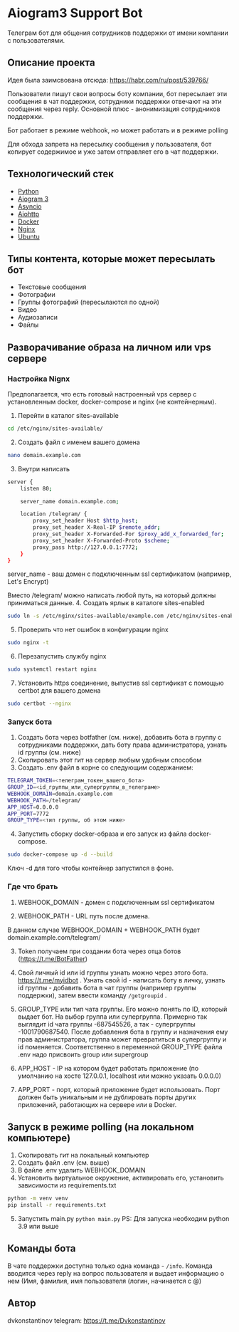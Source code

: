 # Aiogram3 Support Bot

Телеграм бот для общения сотрудников поддержки от имени компании с 
пользователями.

## Описание проекта

Идея была заимсвована отсюда: https://habr.com/ru/post/539766/

Пользователи пишут свои вопросы боту компании, бот пересылает эти сообщения 
в чат поддержки, сотрудники поддержки отвечают на эти сообщения через reply.
Основной плюс - анонимизация сотрудников поддержки.

Бот работает в режиме webhook, но может работать и в режиме polling

Для обхода запрета на пересылку сообщения у пользователя, бот копирует 
содержимое и уже затем отправляет его в чат поддержки.

## Технологический стек
- [Python](https://www.python.org/)
- [Aiogram 3](https://docs.aiogram.dev/en/dev-3.x/)
- [Asyncio](https://docs.python.org/3/library/asyncio.html)
- [Aiohttp](https://github.com/aio-libs/aiohttp)
- [Docker](https://www.docker.com/)
- [Nginx](https://www.nginx.com/)
- [Ubuntu](https://ubuntu.com/)


## Типы контента, которые может пересылать бот
- Текстовые сообщения
- Фотографии
- Группы фотографий (пересылаются по одной)
- Видео
- Аудиозаписи
- Файлы

## Разворачивание образа на личном или vps сервере

### Настройка Nignx

Предполагается, что есть готовый настроенный vps сервер с установленным 
docker, docker-compose и nginx (не контейнерным).

1. Перейти в каталог sites-available
```sh
cd /etc/nginx/sites-available/
```
2. Создать файл с именем вашего домена
```sh
nano domain.example.com
```
3. Внутри написать
```sh
server {
    listen 80;

    server_name domain.example.com;

    location /telegram/ {
        proxy_set_header Host $http_host;
        proxy_set_header X-Real-IP $remote_addr;
        proxy_set_header X-Forwarded-For $proxy_add_x_forwarded_for;
        proxy_set_header X-Forwarded-Proto $scheme;
        proxy_pass http://127.0.0.1:7772;
    }
}
```
server_name - ваш домен с подключенным ssl сертификатом (например, Let's Encrypt)

Вместо /telegram/ можно написать любой путь, на который должны приниматься 
данные.
4. Создать ярлык в каталоге sites-enabled
```sh
sudo ln -s /etc/nginx/sites-available/example.com /etc/nginx/sites-enabled/
```
5. Проверить что нет ошибок в конфигурации nginx
```sh
sudo nginx -t
```
6. Перезапустить службу nginx
```sh
sudo systemctl restart nginx
```
7. Установить https соединение, выпустив ssl сертификат с помощью certbot для вашего домена
```sh
sudo certbot --nginx 
```

### Запуск бота
1. Создать бота через botfather (см. ниже), добавить бота в группу с сотрудниками поддержки, дать боту права администратора, узнать id группы (см. ниже)
2. Cкопировать этот гит на сервер любым удобным способом
3. Создать .env файл в корне со следующим содержанием:
```sh
TELEGRAM_TOKEN=<телеграм_токен_вашего_бота>
GROUP_ID=<id_группы_или_супергруппы_в_телеграме>
WEBHOOK_DOMAIN=domain.example.com
WEBHOOK_PATH=/telegram/
APP_HOST=0.0.0.0
APP_PORT=7772
GROUP_TYPE=<тип группы, об этом ниже>
```
4. Запустить сборку docker-образа и его запуск из файла docker-compose.
```sh
sudo docker-compose up -d --build
```
Ключ -d для того чтобы контейнер запустился в фоне.

### Где что брать
1. WEBHOOK_DOMAIN - домен с подключенным ssl сертификатом

2. WEBHOOK_PATH - URL путь после домена. 

В данном случае WEBHOOK_DOMAIN + WEBHOOK_PATH будет domain.example.com/telegram/

3. Token получаем при создании бота через отца ботов (https://t.me/BotFather)

4. Свой личный id или id группы узнать можно через этого бота. 
   https://t.me/myidbot . Узнать свой id - написать боту в личку, узнать id 
   группы - добавить бота в чат группы (например группы поддержки), затем 
   ввести команду ```/getgroupid``` .
   
5. GROUP_TYPE или тип чата группы. Его можно понять по ID, который выдает бот. На выбор группа или супергруппа. Примерно так выглядит id чата группы -687545526, а так - супергруппы -1001790687540. После добавления бота в группу и назначения ему прав администратора, группа может превратиться в 
   супергруппу и id поменяется. Соответственно в переменной GROUP_TYPE файла .env надо присвоить group или supergroup 

5. APP_HOST - IP на котором будет работать приложение (по умолчанию на хосте 
127.0.0.1, localhost или можно указать 0.0.0.0)

6. APP_PORT - порт, который приложение будет использовать. Порт должен быть 
уникальным и не дублировать порты других приложений, работающих на сервере 
или в Docker.
   

## Запуск в режиме polling (на локальном компьютере)
1. Скопировать гит на локальный компьютер
2. Создать файл .env (см. выше)
3. В файле .env удалить WEBHOOK_DOMAIN
4. Установить виртуальное окружение, активировать его, 
   установить зависимости из requirements.txt
```sh
python -m venv venv
pip install -r requirements.txt
```
5. Запустить main.py ```python main.py```
PS: Для запуска необходим python 3.9 или выше

## Команды бота
В чате поддержки доступна только одна команда - ```/info```. Команда 
вводится через reply на вопрос пользователя и выдает информацию о нем (Имя, 
фамилия, имя пользователя (логин, начинается с @)

## Автор
dvkonstantinov
telegram: https://t.me/Dvkonstantinov


